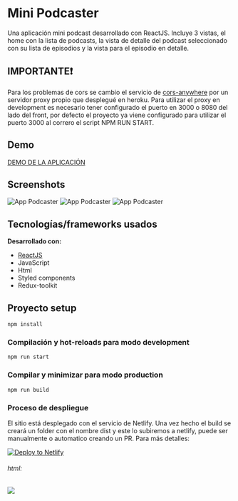# Mini Podcaster
Una aplicación mini podcast desarrollado con ReactJS. Incluye 3 vistas, el home con la lista de podcasts, la vista de detalle del podcast seleccionado con su lista de episodios y la vista para el episodio en detalle.

## IMPORTANTE❗
Para los problemas de cors se cambio el servicio de [cors-anywhere](https://cors-anywhere.herokuapp.com/) por un servidor proxy propio que desplegué en heroku.
Para utilizar el proxy en development es necesario tener configurado el puerto en 3000 o 8080 del lado del front, por defecto el proyecto ya viene configurado para utilizar el puerto 3000 al correro el script NPM RUN START.


## Demo
[DEMO DE LA APLICACIÓN](https://mini-podcaster-react.netlify.app/)

## Screenshots
![App Podcaster](https://i.imgur.com/M3LgGIZ.png)
![App Podcaster](https://i.imgur.com/Tcxpgpr.png?1)
![App Podcaster](https://i.imgur.com/MWErUZb.png?1)

## Tecnologías/frameworks usados
<b>Desarrollado con:</b>
- [ReactJS](https://v2.vuejs.org/)
- JavaScript
- Html
- Styled components
- Redux-toolkit

## Proyecto setup
```
npm install
```

### Compilación y hot-reloads para modo development
```
npm run start
```

### Compilar y minimizar para modo production
```
npm run build
```


### Proceso de despliegue

El sitio está desplegado con el servicio de Netlify. Una vez hecho el build se creará un folder con el nombre dist y este lo subiremos a netlify, puede ser manualmente o automatico creando un PR. Para más detalles:

[![Deploy to Netlify](https://www.netlify.com/img/deploy/button.svg)](https://app.netlify.com/start/deploy?repository=https://github.com/netlify-templates/next-netlify-starter)

###### html:
<a href="https://app.netlify.com/start/deploy?repository=https://github.com/netlify-templates/next-netlify-starter"><img src="https://www.netlify.com/img/deploy/button.svg"></a>
